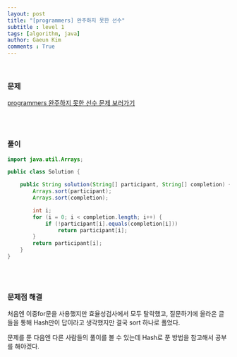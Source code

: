 ```yaml
---
layout: post
title: "[programmers] 완주하지 못한 선수"
subtitle : level 1
tags: [algorithm, java]
author: Gaeun Kim
comments : True
---
```


<br>

### 문제

[programmers 완주하지 못한 선수 문제 보러가기](https://programmers.co.kr/learn/courses/30/lessons/42576)

<br><br>

### 풀이

```java
import java.util.Arrays;

public class Solution {

	public String solution(String[] participant, String[] completion) {
		Arrays.sort(participant);
		Arrays.sort(completion);

		int i;
		for (i = 0; i < completion.length; i++) {
			if (!participant[i].equals(completion[i]))
				return participant[i];
		}
		return participant[i];
	}
}

```

<br>

<br>

### 문제점 해결

처음엔 이중for문을 사용했지만 효율성검사에서 모두 탈락했고, 질문하기에 올라온 글 들을 통해 Hash만이 답이라고 생각했지만 결국 sort 하나로 풀었다.

문제를 푼 다음엔 다른 사람들의 풀이를 볼 수 있는데 Hash로 푼 방법을 참고해서 공부를 해야겠다.